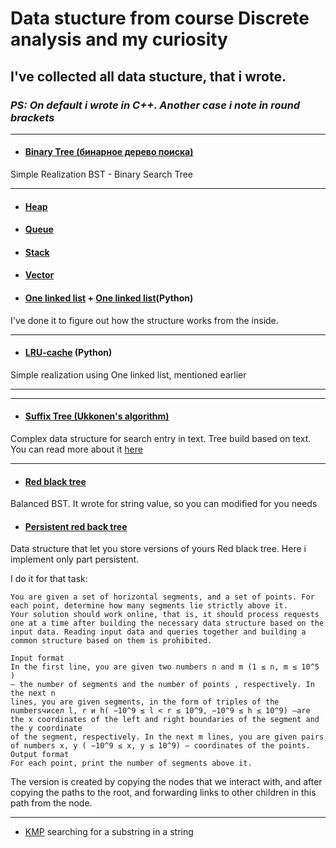 # Data stucture from course Discrete analysis and my curiosity


## I've collected all data stucture, that i wrote.
### *PS: On default i wrote in C++. Another case i note in round brackets*

---

+ #### [ Binary Tree (бинарное дерево поиска)](https://github.com/toth3m00n/data-structure/blob/main/BinaryTree.cpp)

Simple Realization BST - Binary Search Tree

--- 


+ #### [Heap](https://github.com/toth3m00n/data-structure/blob/main/Heap.cpp)
  
+ #### [Queue](https://github.com/toth3m00n/data-structure/blob/main/Queue.cpp)
  
+ #### [Stack](https://github.com/toth3m00n/data-structure/blob/main/Stack.cpp)
  
+ #### [Vector](https://github.com/toth3m00n/data-structure/blob/main/Vector.cpp)
  
+ #### [One linked list](https://github.com/toth3m00n/data-structure/blob/main/OneLinkedList.cpp) + [One linked list](https://github.com/toth3m00n/data-structure/blob/main/linked_list.py)(Python)
  
I've done it to figure out how the structure works from the inside.

---

+ #### [LRU-cache](https://github.com/toth3m00n/data-structure/blob/main/lru.py) (Python)

Simple realization using One linked list, mentioned earlier

---

---

+ #### [Suffix Tree (Ukkonen's algorithm)](https://github.com/toth3m00n/data-structure/blob/main/suffix_tree.cpp)
  
Complex data structure for search entry in text. Tree build based on text. You can read more about it [here](https://www.geeksforgeeks.org/pattern-searching-using-suffix-tree/)

---

+ #### [Red black tree](https://github.com/toth3m00n/data-structure/blob/main/RBTFix.cpp)

Balanced BST. It wrote for string value, so you can modified for you needs

+ #### [Persistent red back tree](https://github.com/toth3m00n/data-structure/blob/main/RBTFix.cpp)

Data structure that let you store versions of yours Red black tree. Here i implement only part persistent. 

I do it for that task:

```
You are given a set of horizontal segments, and a set of points. For each point, determine how many segments lie strictly above it.
Your solution should work online, that is, it should process requests one at a time after building the necessary data structure based on the input data. Reading input data and queries together and building a common structure based on them is prohibited.

Input format
In the first line, you are given two numbers n and m (1 ≤ n, m ≤ 10^5 )
— the number of segments and the number of points , respectively. In the next n
lines, you are given segments, in the form of triples of the numbersчисел l, r и h( −10^9 ≤ l < r ≤ 10^9, −10^9 ≤ h ≤ 10^9) —are the x coordinates of the left and right boundaries of the segment and
the y coordinate
of the segment, respectively. In the next m lines, you are given pairs of numbers x, y ( −10^9 ≤ x, y ≤ 10^9) — coordinates of the points.
Output format
For each point, print the number of segments above it.
```

The version is created by copying the nodes that we interact with, and after copying the paths to the root, and forwarding links to other children in this path from the node.

---

+ [KMP](https://github.com/toth3m00n/data-structure/main/RBTFix.cpp)
searching for a substring in a string
